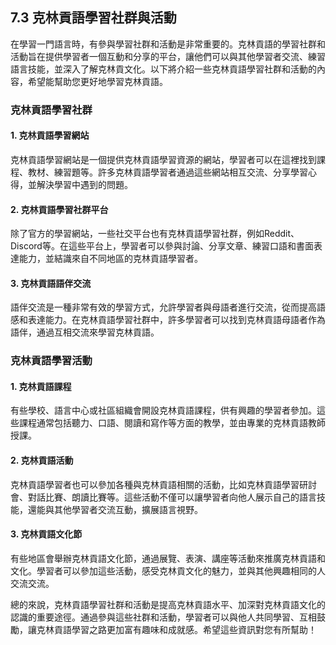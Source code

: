 ## 7.3 克林貢語學習社群與活動

在學習一門語言時，有參與學習社群和活動是非常重要的。克林貢語的學習社群和活動旨在提供學習者一個互動和分享的平台，讓他們可以與其他學習者交流、練習語言技能，並深入了解克林貢文化。以下將介紹一些克林貢語學習社群和活動的內容，希望能幫助您更好地學習克林貢語。

### 克林貢語學習社群

#### 1. 克林貢語學習網站
克林貢語學習網站是一個提供克林貢語學習資源的網站，學習者可以在這裡找到課程、教材、練習題等。許多克林貢語學習者通過這些網站相互交流、分享學習心得，並解決學習中遇到的問題。

#### 2. 克林貢語學習社群平台
除了官方的學習網站，一些社交平台也有克林貢語學習社群，例如Reddit、Discord等。在這些平台上，學習者可以參與討論、分享文章、練習口語和書面表達能力，並結識來自不同地區的克林貢語學習者。

#### 3. 克林貢語語伴交流
語伴交流是一種非常有效的學習方式，允許學習者與母語者進行交流，從而提高語感和表達能力。在克林貢語學習社群中，許多學習者可以找到克林貢語母語者作為語伴，通過互相交流來學習克林貢語。

### 克林貢語學習活動

#### 1. 克林貢語課程
有些學校、語言中心或社區組織會開設克林貢語課程，供有興趣的學習者參加。這些課程通常包括聽力、口語、閱讀和寫作等方面的教學，並由專業的克林貢語教師授課。

#### 2. 克林貢語活動
克林貢語學習者也可以參加各種與克林貢語相關的活動，比如克林貢語學習研討會、對話比賽、朗讀比賽等。這些活動不僅可以讓學習者向他人展示自己的語言技能，還能與其他學習者交流互動，擴展語言視野。

#### 3. 克林貢語文化節
有些地區會舉辦克林貢語文化節，通過展覽、表演、講座等活動來推廣克林貢語和文化。學習者可以參加這些活動，感受克林貢文化的魅力，並與其他興趣相同的人交流交流。

總的來說，克林貢語學習社群和活動是提高克林貢語水平、加深對克林貢語文化的認識的重要途徑。通過參與這些社群和活動，學習者可以與他人共同學習、互相鼓勵，讓克林貢語學習之路更加富有趣味和成就感。希望這些資訊對您有所幫助！